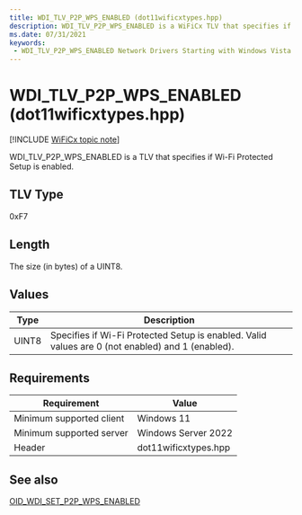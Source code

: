 ```yaml
---
title: WDI_TLV_P2P_WPS_ENABLED (dot11wificxtypes.hpp)
description: WDI_TLV_P2P_WPS_ENABLED is a WiFiCx TLV that specifies if Wi-Fi Protected Setup is enabled.
ms.date: 07/31/2021
keywords:
 - WDI_TLV_P2P_WPS_ENABLED Network Drivers Starting with Windows Vista
---
```


# WDI\_TLV\_P2P\_WPS\_ENABLED (dot11wificxtypes.hpp)

[!INCLUDE [WiFiCx topic note](../includes/wificx-version-warning.md)]


WDI\_TLV\_P2P\_WPS\_ENABLED is a TLV that specifies if Wi-Fi Protected Setup is enabled.

## TLV Type


0xF7

## Length


The size (in bytes) of a UINT8.

## Values


| Type | Description |
| --- | --- |
| UINT8 | Specifies if Wi-Fi Protected Setup is enabled. Valid values are 0 (not enabled) and 1 (enabled).|

 

## Requirements

|Requirement|Value|
|--- |--- |
|Minimum supported client|Windows 11|
|Minimum supported server|Windows Server 2022|
|Header|dot11wificxtypes.hpp|


## See also


[OID\_WDI\_SET\_P2P\_WPS\_ENABLED](./oid-wdi-set-p2p-wps-enabled.md)

 

